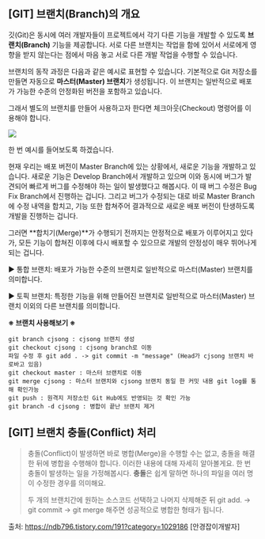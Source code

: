 ## [GIT] 브랜치(Branch)의 개요 

깃(Git)은 동시에 여러 개발자들이 프로젝트에서 각기 다른 기능을 개발할 수 있도록 **브랜치(Branch)** 기능을 제공합니다. 서로 다른 브랜치는 작업을 함에 있어서 서로에게 영향을 받지 않는다는 점에서 마음 놓고 서로 다른 개발 작업을 수행할 수 있습니다.



브랜치의 동작 과정은 다음과 같은 예시로 표현할 수 있습니다. 기본적으로 Git 저장소를 만들면 자동으로 **마스터(Master) 브랜치**가 생성됩니다. 이 브랜치는 일반적으로 배포가 가능한 수준의 안정화된 버전을 포함하고 있습니다.

 그래서 별도의 브랜치를 만들어 사용하고자 한다면 체크아웃(Checkout) 명령어를 이용해야 합니다.

<img src="https://user-images.githubusercontent.com/59730002/76060233-24920700-5fc4-11ea-8dfd-8784b5601ad1.PNG">

 한 번 예시를 들어보도록 하겠습니다.

 현재 우리는 배포 버전이 Master Branch에 있는 상황에서, 새로운 기능을 개발하고 있습니다. 새로운 기능은 Develop Branch에서 개발하고 있으며 이와 동시에 버그가 발견되어 빠르게 버그를 수정해야 하는 일이 발생했다고 해봅시다. 이 때 버그 수정은 Bug Fix Branch에서 진행하는 겁니다. 그리고 버그가 수정되는 대로 바로 Master Branch에 수정 내역을 합치고, 기능 또한 합쳐주어 결과적으로 새로운 배포 버전이 탄생하도록 개발을 진행하는 겁니다.

 그러면 **합치기(Merge)**가 수행되기 전까지는 안정적으로 배포가 이루어지고 있다가, 모든 기능이 합쳐진 이후에 다시 배포할 수 있으므로 개발의 안정성이 매우 뛰어나게 되는 겁니다.

 ▶ 통합 브랜치: 배포가 가능한 수준의 브랜치로 일반적으로 마스터(Master) 브랜치를 의미합니다.

 ▶ 토픽 브랜치: 특정한 기능을 위해 만들어진 브랜치로 일반적으로 마스터(Master) 브랜치 이외의 다른 브랜치를 의미합니다.


**※ 브랜치 사용해보기 ※**

```
git branch cjsong : cjsong 브랜치 생성
git checkout cjsong : cjsong branch로 이동 
파일 수정 후 git add . -> git commit -m "message" (Head가 cjsong 브랜치 바로바고 있음)
git checkout master : 마스터 브랜치로 이동
git merge cjsong : 마스터 브랜치와 cjsong 브랜치 동일 한 커밋 내용 git log를 통해 확인가능
git push : 원격지 저장소인 Git Hub에도 반영되는 것 확인 가능
git branch -d cjsong : 병합이 끝난 브랜치 제거

```

## [GIT] 브랜치 충돌(Conflict) 처리

>충돌(Conflict)이 발생하면 바로 병합(Merge)을 수행할 수는 없고, 충돌을 해결한 뒤에 병합을 수행해야 합니다. 이러한 내용에 대해 자세히 알아볼게요. 한 번 충돌이 발생하는 일을 가정해봅시다. **충돌**은 쉽게 말하면 하나의 파일을 여러 명이 수정한 경우를 의미해요.
>
>두 개의 브랜치간에 원하는 소스코드 선택하고 나머지 삭제해준 뒤 git add. -> git commit -> git merge 해주면 성공적으로 병합한 형태가 됩니다.



출처: https://ndb796.tistory.com/191?category=1029186 [안경잡이개발자]